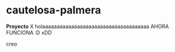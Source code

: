 # cautelosa-palmera
**Proyecto** X
holaaaaaaaaaaaaaaaaaaaaaaaaaaaaaaaaaaaaa
AHORA FUNCIONA :D xDD

creo
